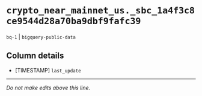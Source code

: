 # `crypto_near_mainnet_us._sbc_1a4f3c8ce9544d28a70ba9dbf9fafc39`
`bq-1` | `bigquery-public-data`

## Column details
* [TIMESTAMP] `last_update`

-------------------------------------------------------------------------------
*Do not make edits above this line.*
